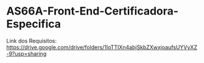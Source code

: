 # AS66A-Front-End-Certificadora-Especifica

Link dos Requisitos: https://drive.google.com/drive/folders/1IoTTIXn4abjSkbZXwxjoaufsUYVyXZ-9?usp=sharing
